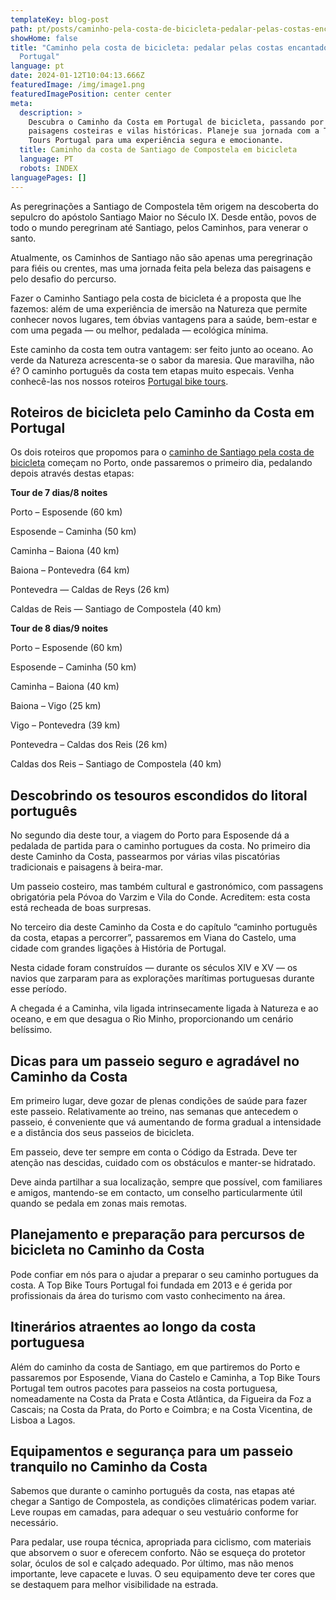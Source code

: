 ```yaml
---
templateKey: blog-post
path: pt/posts/caminho-pela-costa-de-bicicleta-pedalar-pelas-costas-encantadoras-de-portugal//
showHome: false
title: "Caminho pela costa de bicicleta: pedalar pelas costas encantadoras de
  Portugal"
language: pt
date: 2024-01-12T10:04:13.666Z
featuredImage: /img/image1.png
featuredImagePosition: center center
meta:
  description: >
    Descubra o Caminho da Costa em Portugal de bicicleta, passando por belas
    paisagens costeiras e vilas históricas. Planeje sua jornada com a Top Bike
    Tours Portugal para uma experiência segura e emocionante.
  title: Caminho da costa de Santiago de Compostela em bicicleta
  language: PT
  robots: INDEX
languagePages: []
---
```

As peregrinações a Santiago de Compostela têm origem na descoberta do sepulcro do apóstolo Santiago Maior no Século IX. Desde então, povos de todo o mundo peregrinam até Santiago, pelos Caminhos, para venerar o santo. 

Atualmente, os Caminhos de Santiago não são apenas uma peregrinação para fiéis ou crentes, mas uma jornada feita pela beleza das paisagens e pelo desafio do percurso.

Fazer o Caminho Santiago pela costa de bicicleta é a proposta que lhe fazemos: além de uma experiência de imersão na Natureza que permite conhecer novos lugares, tem óbvias vantagens para a saúde, bem-estar e com uma pegada — ou melhor, pedalada — ecológica mínima. 

Este caminho da costa tem outra vantagem: ser feito junto ao oceano. Ao verde da Natureza acrescenta-se o sabor da maresia. Que maravilha, não é? O caminho português da costa tem etapas muito especais. Venha conhecê-las nos nossos roteiros [Portugal bike tours](https://topbiketoursportugal.com/). 



## Roteiros de bicicleta pelo Caminho da Costa em Portugal 

Os dois roteiros que propomos para o [caminho de Santiago pela costa de bicicleta](https://topbiketoursportugal.com/santiago-compostela-pela-costa) começam no Porto, onde passaremos o primeiro dia, pedalando depois através destas etapas: 



**Tour de 7 dias/8 noites**

Porto – Esposende (60 km)

Esposende – Caminha (50 km)

Caminha – Baiona (40 km)

Baiona – Pontevedra (64 km)

Pontevedra — Caldas de Reys (26 km)

Caldas de Reis — Santiago de Compostela (40 km)



**Tour de 8 dias/9 noites**

Porto – Esposende (60 km)

Esposende – Caminha (50 km)

Caminha – Baiona (40 km)

Baiona – Vigo (25 km)

Vigo – Pontevedra (39 km)

Pontevedra – Caldas dos Reis (26 km)

Caldas dos Reis – Santiago de Compostela (40 km)



## Descobrindo os tesouros escondidos do litoral português 

No segundo dia deste tour, a viagem do Porto para Esposende dá a pedalada de partida para o caminho portugues da costa. No primeiro dia deste Caminho da Costa, passearmos por várias vilas piscatórias tradicionais e paisagens à beira-mar. 

Um passeio costeiro, mas também cultural e gastronómico, com passagens obrigatória pela Póvoa do Varzim e Vila do Conde. Acreditem: esta costa está recheada de boas surpresas.



No terceiro dia deste Caminho da Costa e do capítulo “caminho português da costa, etapas a percorrer”, passaremos em Viana do Castelo, uma cidade com grandes ligações à História de Portugal. 

Nesta cidade foram construídos — durante os séculos XIV e XV — os navios que zarparam para as explorações marítimas portuguesas durante esse período.  

A chegada é a Caminha, vila ligada intrinsecamente ligada à Natureza e ao oceano, e em que desagua o Rio Minho, proporcionando um cenário belíssimo. 



## Dicas para um passeio seguro e agradável no Caminho da Costa 

Em primeiro lugar, deve gozar de plenas condições de saúde para fazer este passeio. Relativamente ao treino, nas semanas que antecedem o passeio, é conveniente que vá aumentando de forma gradual a intensidade e a distância dos seus passeios de bicicleta.  

Em passeio, deve ter sempre em conta o Código da Estrada. Deve ter atenção nas descidas, cuidado com os obstáculos e manter-se hidratado. 

Deve ainda partilhar a sua localização, sempre que possível, com familiares e amigos, mantendo-se em contacto, um conselho particularmente útil quando se pedala em zonas mais remotas. 



## Planejamento e preparação para percursos de bicicleta no Caminho da Costa

Pode confiar em nós para o ajudar a preparar o seu caminho portugues da costa. A Top Bike Tours Portugal foi fundada em 2013 e é gerida por profissionais da área do turismo com vasto conhecimento na área. 



## Itinerários atraentes ao longo da costa portuguesa

Além do caminho da costa de Santiago, em que partiremos do Porto e passaremos por Esposende, Viana do Castelo e Caminha, a Top Bike Tours Portugal tem outros pacotes para passeios na costa portuguesa, nomeadamente na Costa da Prata e Costa Atlântica, da Figueira da Foz a Cascais; na Costa da Prata, do Porto e Coimbra; e na Costa Vicentina, de Lisboa a Lagos.



## Equipamentos e segurança para um passeio tranquilo no Caminho da Costa 

Sabemos que durante o caminho português da costa, nas etapas até chegar a Santigo de Compostela, as condições climatéricas podem variar. Leve roupas em camadas, para adequar o seu vestuário conforme for necessário. 

Para pedalar, use roupa técnica, apropriada para ciclismo, com materiais que absorvem o suor e oferecem conforto. Não se esqueça do protetor solar, óculos de sol e calçado adequado. Por último, mas não menos importante, leve capacete e luvas. O seu equipamento deve ter cores que se destaquem para melhor visibilidade na estrada.